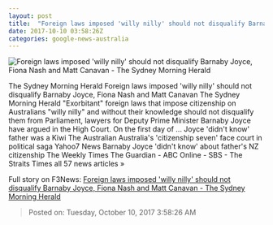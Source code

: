 ```yaml
---
layout: post
title:  "Foreign laws imposed 'willy nilly' should not disqualify Barnaby Joyce, Fiona Nash and Matt Canavan - The Sydney Morning Herald"
date: 2017-10-10 03:58:26Z
categories: google-news-australia
---
```


![Foreign laws imposed 'willy nilly' should not disqualify Barnaby Joyce, Fiona Nash and Matt Canavan - The Sydney Morning Herald](http://www.smh.com.au/content/dam/images/g/y/x/5/n/b/image.related.socialLead.620x349.gyxs6o.png/1507604386410.jpg)

The Sydney Morning Herald Foreign laws imposed 'willy nilly' should not disqualify Barnaby Joyce, Fiona Nash and Matt Canavan The Sydney Morning Herald ﻿"Exorbitant" foreign laws that impose citizenship on Australians "willy nilly" and without their knowledge should not disqualify them from Parliament, lawyers for Deputy Prime Minister Barnaby Joyce have argued in the High Court. On the first day of ... Joyce 'didn't know' father was a Kiwi The Australian Australia's 'citizenship seven' face court in political saga Yahoo7 News Barnaby Joyce 'didn't know' about father's NZ citizenship The Weekly Times The Guardian - ABC Online - SBS - The Straits Times all 57 news articles »


Full story on F3News: [Foreign laws imposed 'willy nilly' should not disqualify Barnaby Joyce, Fiona Nash and Matt Canavan - The Sydney Morning Herald](http://www.f3nws.com/n/AxCpHE)

> Posted on: Tuesday, October 10, 2017 3:58:26 AM
